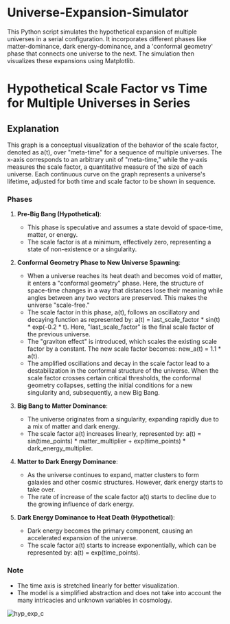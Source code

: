 # Universe-Expansion-Simulator
This Python script simulates the hypothetical expansion of multiple universes in a serial configuration. It incorporates different phases like matter-dominance, dark energy-dominance, and a 'conformal geometry' phase that connects one universe to the next. The simulation then visualizes these expansions using Matplotlib.

# Hypothetical Scale Factor vs Time for Multiple Universes in Series

## Explanation

This graph is a conceptual visualization of the behavior of the scale factor, denoted as a(t), over "meta-time" for a sequence of multiple universes. The x-axis corresponds to an arbitrary unit of "meta-time," while the y-axis measures the scale factor, a quantitative measure of the size of each universe. Each continuous curve on the graph represents a universe's lifetime, adjusted for both time and scale factor to be shown in sequence.

### Phases

1. **Pre-Big Bang (Hypothetical)**: 
    - This phase is speculative and assumes a state devoid of space-time, matter, or energy.
    - The scale factor is at a minimum, effectively zero, representing a state of non-existence or a singularity.

2. **Conformal Geometry Phase to New Universe Spawning**:
    - When a universe reaches its heat death and becomes void of matter, it enters a "conformal geometry" phase. Here, the structure of space-time changes in a way that distances lose their meaning while angles between any two vectors are preserved. This makes the universe "scale-free."
    - The scale factor in this phase, a(t), follows an oscillatory and decaying function as represented by: a(t) = last_scale_factor * sin(t) * exp(-0.2 * t). Here, "last_scale_factor" is the final scale factor of the previous universe.
    - The "graviton effect" is introduced, which scales the existing scale factor by a constant. The new scale factor becomes: new_a(t) = 1.1 * a(t).
    - The amplified oscillations and decay in the scale factor lead to a destabilization in the conformal structure of the universe. When the scale factor crosses certain critical thresholds, the conformal geometry collapses, setting the initial conditions for a new singularity and, subsequently, a new Big Bang.

3. **Big Bang to Matter Dominance**: 
    - The universe originates from a singularity, expanding rapidly due to a mix of matter and dark energy.
    - The scale factor a(t) increases linearly, represented by: a(t) = sin(time_points) * matter_multiplier + exp(time_points) * dark_energy_multiplier.

4. **Matter to Dark Energy Dominance**: 
    - As the universe continues to expand, matter clusters to form galaxies and other cosmic structures. However, dark energy starts to take over.
    - The rate of increase of the scale factor a(t) starts to decline due to the growing influence of dark energy.

5. **Dark Energy Dominance to Heat Death (Hypothetical)**: 
    - Dark energy becomes the primary component, causing an accelerated expansion of the universe.
    - The scale factor a(t) starts to increase exponentially, which can be represented by: a(t) = exp(time_points).

### Note

- The time axis is stretched linearly for better visualization.
- The model is a simplified abstraction and does not take into account the many intricacies and unknown variables in cosmology.


![hyp_exp_c](https://github.com/cbrwx/Universe-Expansion-Simulator/assets/81207429/35159f22-f7f4-4607-82a7-5399ef183f69)
